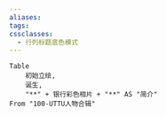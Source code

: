 ```yaml
---
aliases: 
tags: 
cssclasses:
  - 行列标题底色模式
---
```


```dataview
Table
	初始立绘,
	诞生,
	"**" + 银行彩色相片 + "**" AS "简介"
From "100-UTTU人物合辑"
```
